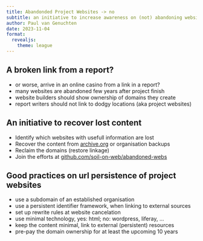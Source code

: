 ```yaml
---
title: Abandonded Project Websites -> no
subtitle: an initiative to increase awareness on (not) abandoning websites at project finish
author: Paul van Genuchten
date: 2023-11-04
format:
  revealjs: 
    theme: league
---
```


## A broken link from a report?

- or worse, arrive in an online casino from a link in a report?
- many websites are abandoned few years after project finish
- website builders should show ownership of domains they create
- report writers should not link to dodgy locations (aka project websites)

## An initiative to recover lost content

- Identify which websites with usefull information are lost
- Recover the content from [archive.org](https://web.archive.org) or organisation backups
- Reclaim the domains (restore linkage)
- Join the efforts at [github.com/soil-on-web/abandoned-webs](https://github.com/soil-on-web/abandoned-webs)

## Good practices on url persistence of project websites

- use a subdomain of an established organisation
- use a persistent identifier framework, when linking to external sources
- set up rewrite rules at website cancelation
- use minimal technology, yes: html; no: wordpress, liferay, ...
- keep the content minimal, link to external (persistent) resources 
- pre-pay the domain ownership for at least the upcoming 10 years

